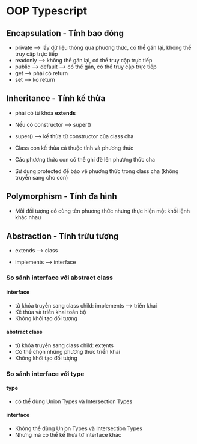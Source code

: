 # OOP Typescript

## Encapsulation - Tính bao đóng

- private --> lấy dữ liệu thông qua phương thức, có thể gán lại, không thể truy cập trực tiếp
- readonly --> không thể gán lại, có thể truy cập trực tiếp
- public --> default --> có thể gán, có thể truy cập trực tiếp
- get --> phải có return
- set --> ko return

## Inheritance - Tính kế thừa

- phải có từ khóa **extends**
- Nếu có constructor --> super()
- super() --> kế thừa từ constructor của class cha

- Class con kế thừa cả thuộc tính và phương thức
- Các phương thức con có thể ghi đè lên phương thức cha
- Sử dụng protected để bảo vệ phương thức trong class cha (không truyền sang cho con)

## Polymorphism - Tính đa hình

- Mỗi đối tượng có cùng tên phương thức nhưng thực hiện một khối lệnh khác nhau

## Abstraction - Tính trừu tượng

- extends --> class

- implements --> interface

### So sánh interface với abstract class

#### interface

- từ khóa truyền sang class child: implements --> triển khai
- Kế thừa và triển khai toàn bộ
- Không khởi tạo đối tượng

#### abstract class

- từ khóa truyền sang class child: extents
- Có thể chọn những phương thức triển khai
- Không khởi tạo đối tượng

### So sánh interface với type

#### type

- có thể dùng Union Types và Intersection Types

#### interface

- Không thể dùng Union Types và Intersection Types
- Nhưng mà có thể kế thừa từ interface khác
